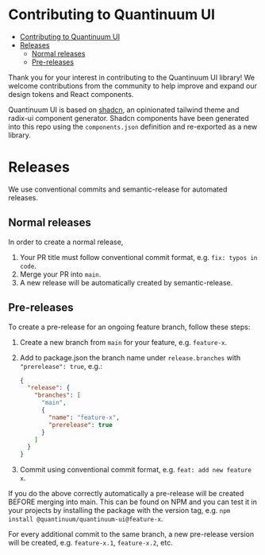 # Contributing to Quantinuum UI
- [Contributing to Quantinuum UI](#contributing-to-quantinuum-ui)
- [Releases](#releases)
  - [Normal releases](#normal-releases)
  - [Pre-releases](#pre-releases)


Thank you for your interest in contributing to the Quantinuum UI library!
We welcome contributions from the community to help improve and expand our design tokens and React components.

Quantinuum UI is based on [shadcn](https://ui.shadcn.com/), an opinionated tailwind theme and radix-ui component generator.
Shadcn components have been generated into this repo using the `components.json` definition and re-exported as a new library.

# Releases
We use conventional commits and semantic-release for automated releases.

## Normal releases
In order to create a normal release,
1. Your PR title must follow conventional commit format, e.g. `fix: typos in code`.
2. Merge your PR into `main`.
3. A new release will be automatically created by semantic-release.

## Pre-releases
To create a pre-release for an ongoing feature branch, follow these steps:
1. Create a new branch from `main` for your feature, e.g. `feature-x`.
2. Add to package.json the branch name under `release.branches` with `"prerelease": true`, e.g.:

   ```json
   {
     "release": {
       "branches": [
         "main",
         {
           "name": "feature-x",
           "prerelease": true
         }
       ]
     }
   }
   ```
3. Commit using conventional commit format, e.g. `feat: add new feature x`.

If you do the above correctly automatically a pre-release will be created BEFORE merging into main.
This can be found on NPM and you can test it in your projects by installing the package with the version tag, e.g. `npm install @quantinuum/quantinuum-ui@feature-x`.

For every additional commit to the same branch, a new pre-release version will be created, e.g. `feature-x.1`, `feature-x.2`, etc.
